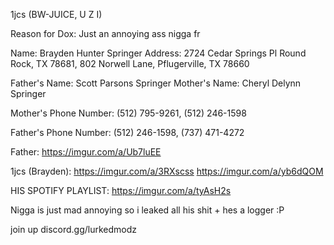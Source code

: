 1jcs (BW-JUICE, U Z I) 

Reason for Dox: Just an annoying ass nigga fr

Name: Brayden Hunter Springer
Address: 2724 Cedar Springs Pl Round Rock, TX 78681, 802 Norwell Lane, Pflugerville, TX 78660

Father's Name: Scott Parsons Springer
Mother's Name: Cheryl Delynn Springer

Mother's Phone Number: (512) 795-9261, (512) 246-1598

Father's Phone Number: (512) 246-1598, (737) 471-4272


Father: https://imgur.com/a/Ub7luEE

1jcs (Brayden): https://imgur.com/a/3RXscss    https://imgur.com/a/yb6dQOM     

HIS SPOTIFY PLAYLIST: https://imgur.com/a/tyAsH2s

Nigga is just mad annoying so i leaked all his shit + hes a logger :P



join up discord.gg/lurkedmodz

